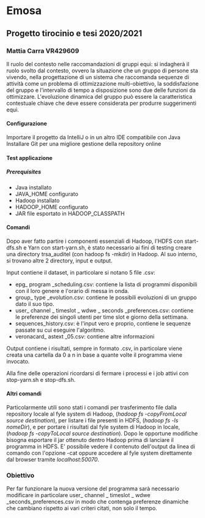 # Emosa

## Progetto tirocinio e tesi 2020/2021

### Mattia Carra VR429609

Il ruolo del contesto nelle raccomandazioni di gruppi equi: si indagherà il ruolo svolto dal contesto, ovvero la situazione che un gruppo di persone sta vivendo, nella progettazione di un sistema che raccomanda sequenze di attività come un problema di ottimizzazione multi-obiettivo, la soddisfazione del gruppo e l'intervallo di tempo a disposizione sono due delle funzioni da ottimizzare. L'evoluzione dinamica del gruppo può essere la caratteristica contestuale chiave che deve essere considerata per produrre suggerimenti equi.

#### Configurazione
Importare il progetto da IntelliJ o in un altro IDE compatibile con Java
Installare Git per una migliore gestione della repository online

#### Test applicazione

##### Prerequisites 
- Java installato
- JAVA_HOME configurato
- Hadoop installato 
- HADOOP_HOME configurato
- JAR file esportato in HADOOP_CLASSPATH

#### Comandi
Dopo aver fatto partire i componenti essenziali di Hadoop, l'HDFS con start-dfs.sh e Yarn con start-yarn.sh, è stato necessario ai fini di testing creare una directory trsa_auditel (con hadoop fs -mkdir) in Hadoop.
Al suo interno, si trovano altre 2 directory, input e output.

Input contiene il dataset, in particolare si notano 5 file .csv:
- epg_ program _scheduling.csv: contiene la lista di programmi disponibili con il loro genere e l'orario di messa in onda.
- group_ type _evolution.csv: contiene le possibili evoluzioni di un gruppo dato il suo tipo.
- user_ channel _ timeslot _ wdwe _ seconds _preferences.csv: contiene le preferenze dei singoli utenti per time slot e giorno della settimana.
- sequences_history.csv: è l'input vero e proprio, contiene le sequenze passate su cui eseguire l'algoritmo.
- veronacard_ astext _05.csv: contiene altre informazioni

Output contiene i risultati, sempre in formato .csv, in particolare viene creata una cartella da 0 a n in base a quante volte il programma viene invocato.

Alla fine delle operazioni ricordarsi di fermare i processi e i job attivi con stop-yarn.sh e stop-dfs.sh.

#### Altri comandi
Particolarmente utili sono stati i comandi per trasferimento file dalla repository locale al fyle system di Hadoop, (_hadoop fs -copyFromLocal source destination_), per listare i file presenti in HDFS, (_hadoop fs -ls nomeDir_), e per portare i risultati dal fyle system di Hadoop in locale, (_hadoop fs -copyToLocal source destination_).
Dopo le opportune modifiche bisogna esportare il jar ottenuto dentro Hadoop prima di lanciare il programma in HDFS.
E' possibile vedere il contenuto dell'output da linea di comando con l'opzione -cat oppure accedere al fyle system direttamente dal browser tramite _localhost:50070_.

### Obiettivo
Per far funzionare la nuova versione del programma sarà necessario modificare in particolare  user_ channel _ timeslot _ wdwe _seconds_preferences.csv  in modo che contenga preferenze dinamiche che cambiano rispetto ai vari criteri citati, non solo il tempo.


